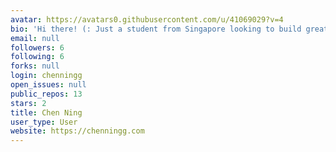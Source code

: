 ```yaml
---
avatar: https://avatars0.githubusercontent.com/u/41069029?v=4
bio: 'Hi there! (: Just a student from Singapore looking to build great apps.'
email: null
followers: 6
following: 6
forks: null
login: chenningg
open_issues: null
public_repos: 13
stars: 2
title: Chen Ning
user_type: User
website: https://chenningg.com
---
```

